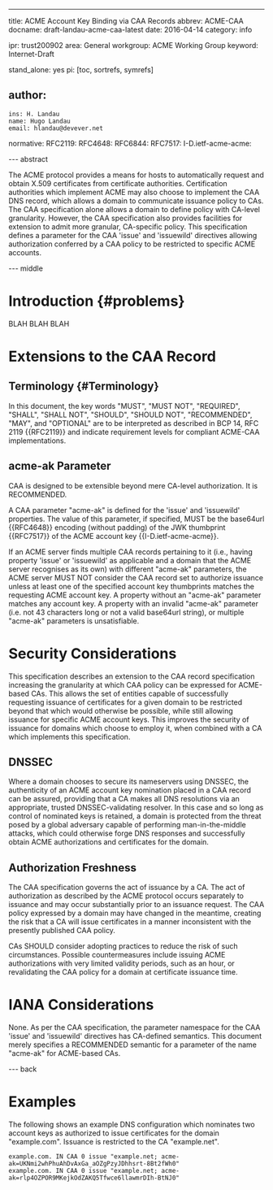 ---
title: ACME Account Key Binding via CAA Records
abbrev: ACME-CAA
docname: draft-landau-acme-caa-latest
date: 2016-04-14
category: info

ipr: trust200902
area: General
workgroup: ACME Working Group
keyword: Internet-Draft

stand_alone: yes
pi: [toc, sortrefs, symrefs]

author:
  -
    ins: H. Landau
    name: Hugo Landau
    email: hlandau@devever.net

normative:
  RFC2119:
  RFC4648:
  RFC6844:
  RFC7517:
  I-D.ietf-acme-acme:

--- abstract

The ACME protocol provides a means for hosts to automatically request and
obtain X.509 certificates from certificate authorities. Certification
authorities which implement ACME may also choose to implement the CAA DNS
record, which allows a domain to communicate issuance policy to CAs. The CAA
specification alone allows a domain to define policy with CA-level granularity.
However, the CAA specification also provides facilities for extension to admit
more granular, CA-specific policy. This specification defines a parameter for
the CAA 'issue' and 'issuewild' directives allowing authorization conferred by
a CAA policy to be restricted to specific ACME accounts.

--- middle

Introduction {#problems}
============

BLAH BLAH BLAH 

Extensions to the CAA Record
============================

Terminology {#Terminology}
-----------

In this document, the key words "MUST", "MUST NOT", "REQUIRED", "SHALL", "SHALL
NOT", "SHOULD", "SHOULD NOT", "RECOMMENDED", "MAY", and "OPTIONAL" are to be
interpreted as described in BCP 14, RFC 2119 {{RFC2119}} and indicate
requirement levels for compliant ACME-CAA implementations.

acme-ak Parameter
-----------------

  CAA is designed to be extensible beyond mere CA-level authorization. It is
  RECOMMENDED.

A CAA parameter "acme-ak" is defined for the 'issue' and 'issuewild'
properties. The value of this parameter, if specified, MUST be the base64url
{{RFC4648}} encoding (without padding) of the JWK thumbprint {{RFC7517}} of the
ACME account key {{I-D.ietf-acme-acme}}.

If an ACME server finds multiple CAA records pertaining to it (i.e., having
property 'issue' or 'issuewild' as applicable and a domain that the ACME server
recognises as its own) with different "acme-ak" parameters, the ACME server
MUST NOT consider the CAA record set to authorize issuance unless at least one
of the specified account key thumbprints matches the requesting ACME account
key. A property without an "acme-ak" parameter matches any account key. A
property with an invalid "acme-ak" parameter (i.e. not 43 characters long or
not a valid base64url string), or multiple "acme-ak" parameters is
unsatisfiable.

Security Considerations
=======================

This specification describes an extension to the CAA record specification
increasing the granularity at which CAA policy can be expressed for ACME-based
CAs. This allows the set of entities capable of successfully requesting
issuance of certificates for a given domain to be restricted beyond that which
would otherwise be possible, while still allowing issuance for specific ACME
account keys. This improves the security of issuance for domains which choose
to employ it, when combined with a CA which implements this specification.

DNSSEC
------

Where a domain chooses to secure its nameservers using DNSSEC, the authenticity
of an ACME account key nomination placed in a CAA record can be assured,
providing that a CA makes all DNS resolutions via an appropriate, trusted
DNSSEC-validating resolver. In this case and so long as control of nominated
keys is retained, a domain is protected from the threat posed by a global
adversary capable of performing man-in-the-middle attacks, which could
otherwise forge DNS responses and successfully obtain ACME authorizations and
certificates for the domain.

Authorization Freshness
-----------------------

The CAA specification governs the act of issuance by a CA. The act of
authorization as described by the ACME protocol occurs separately to issuance
and may occur substantially prior to an issuance request. The CAA policy
expressed by a domain may have changed in the meantime, creating the risk that
a CA will issue certificates in a manner inconsistent with the presently
published CAA policy.

CAs SHOULD consider adopting practices to reduce the risk of such
circumstances. Possible countermeasures include issuing ACME authorizations
with very limited validity periods, such as an hour, or revalidating the CAA
policy for a domain at certificate issuance time.

IANA Considerations
===================

None. As per the CAA specification, the parameter namespace for the CAA 'issue'
and 'issuewild' directives has CA-defined semantics. This document merely
specifies a RECOMMENDED semantic for a parameter of the name "acme-ak" for
ACME-based CAs.

--- back

Examples
========

The following shows an example DNS configuration which nominates two account
keys as authorized to issue certificates for the domain "example.com". Issuance
is restricted to the CA "example.net".

    example.com. IN CAA 0 issue "example.net; acme-ak=UKNmi2whPhuAhDvAxGa_aOZgPzyJDhhsrt-8Bt2fWh0"
    example.com. IN CAA 0 issue "example.net; acme-ak=rlp4OZPOR9MKejkOdZAKQ5Tfwce6llawmrDIh-BtNJ0"

